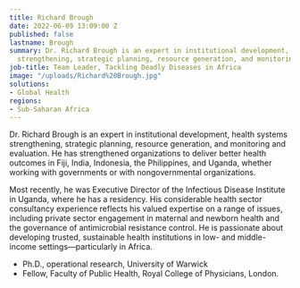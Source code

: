 ```yaml
---
title: Richard Brough
date: 2022-06-09 13:09:00 Z
published: false
lastname: Brough
summary: Dr. Richard Brough is an expert in institutional development, health systems
  strengthening, strategic planning, resource generation, and monitoring and evaluation.
job-title: Team Leader, Tackling Deadly Diseases in Africa
image: "/uploads/Richard%20Brough.jpg"
solutions:
- Global Health
regions:
- Sub-Saharan Africa
---
```


Dr. Richard Brough is an expert in institutional development, health systems strengthening, strategic planning, resource generation, and monitoring and evaluation. He has strengthened organizations to deliver better health outcomes in Fiji, India, Indonesia, the Philippines, and Uganda, whether working with governments or with nongovernmental organizations. 

Most recently, he was Executive Director of the Infectious Disease Institute in Uganda, where he has a residency. His considerable health sector consultancy experience reflects his valued expertise on a range of issues, including private sector engagement in maternal and newborn health and the governance of antimicrobial resistance control. He is passionate about developing trusted, sustainable health institutions in low- and middle-income settings—particularly in Africa. 

* Ph.D., operational research, University of Warwick
* Fellow, Faculty of Public Health, Royal College of Physicians, London. 